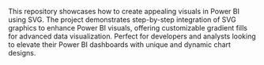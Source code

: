 This repository showcases how to create appealing visuals in Power BI using SVG. The project demonstrates step-by-step integration of SVG graphics to enhance Power BI visuals, offering customizable gradient fills for advanced data visualization. Perfect for developers and analysts looking to elevate their Power BI dashboards with unique and dynamic chart designs.
